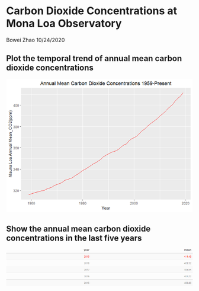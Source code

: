 Carbon Dioxide Concentrations at Mona Loa Observatory
================
Bowei Zhao
10/24/2020

## Plot the temporal trend of annual mean carbon dioxide concentrations

![](case_study_08_files/figure-gfm/unnamed-chunk-3-1.png)<!-- -->

## Show the annual mean carbon dioxide concentrations in the last five years

<img src="recent_5.png" width="960" />

